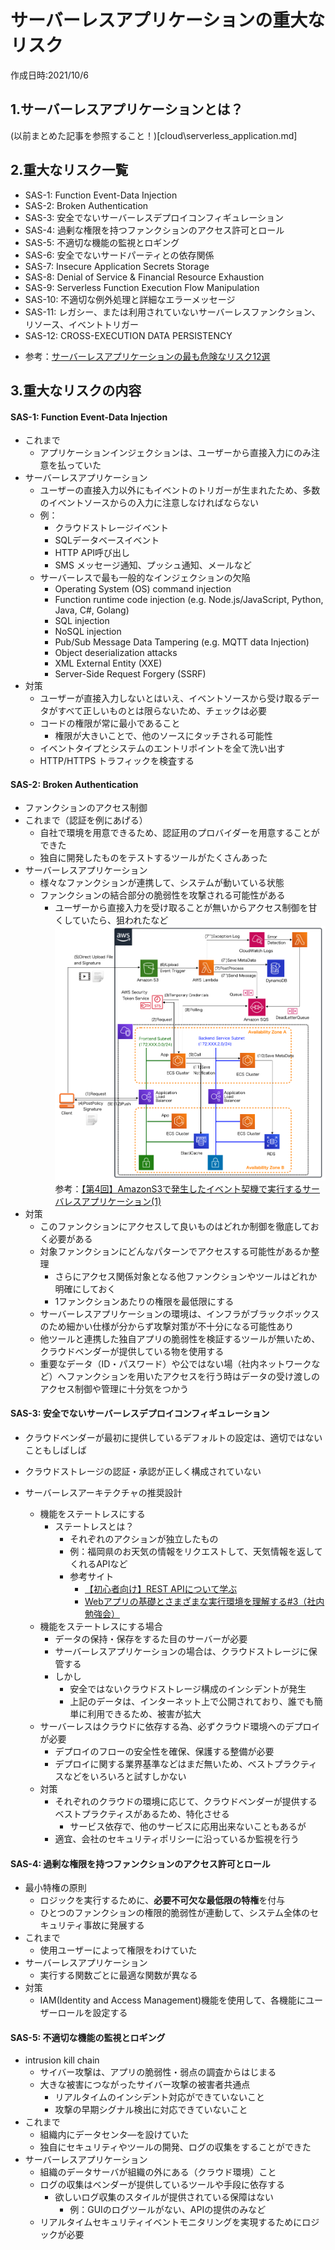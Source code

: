 # サーバーレスアプリケーションの重大なリスク
作成日時:2021/10/6

## 1.サーバーレスアプリケーションとは？
(以前まとめた記事を参照すること！)[cloud\serverless_application.md]

## 2.重大なリスク一覧

- SAS-1: Function Event-Data Injection
- SAS-2: Broken Authentication
- SAS-3: 安全でないサーバーレスデプロイコンフィギュレーション
- SAS-4: 過剰な権限を持つファンクションのアクセス許可とロール
- SAS-5: 不適切な機能の監視とロギング
- SAS-6: 安全でないサードパーティとの依存関係
- SAS-7: Insecure Application Secrets Storage
- SAS-8: Denial of Service & Financial Resource Exhaustion
- SAS-9: Serverless Function Execution Flow Manipulation
- SAS-10: 不適切な例外処理と詳細なエラーメッセージ
- SAS-11: レガシー、または利用されていないサーバーレスファンクション、リソース、イベントトリガー
- SAS-12: CROSS-EXECUTION DATA PERSISTENCY

* 参考：[サーバーレスアプリケーションの最も危険なリスク12選](https://qiita.com/yuuhu04/items/ad38d6d35d358a90a60f)

## 3.重大なリスクの内容
#### SAS-1: Function Event-Data Injection
* これまで
  * アプリケーションインジェクションは、ユーザーから直接入力にのみ注意を払っていた
* サーバーレスアプリケーション
  * ユーザーの直接入力以外にもイベントのトリガーが生まれたため、多数のイベントソースからの入力に注意しなければならない
  * 例：
    * クラウドストレージイベント
    * SQLデータベースイベント
    * HTTP API呼び出し
    * SMS メッセージ通知、プッシュ通知、メールなど
  * サーバーレスで最も一般的なインジェクションの欠陥
    * Operating System (OS) command injection
    * Function runtime code injection (e.g. Node.js/JavaScript, Python, Java, C#, Golang)
    * SQL injection
    * NoSQL injection
    * Pub/Sub Message Data Tampering (e.g. MQTT data Injection)
    * Object deserialization attacks
    * XML External Entity (XXE)
    * Server-Side Request Forgery (SSRF)
* 対策
  * ユーザーが直接入力しないとはいえ、イベントソースから受け取るデータがすべて正しいものとは限らないため、チェックは必要
  * コードの権限が常に最小であること
    * 権限が大きいことで、他のソースにタッチされる可能性
  * イベントタイプとシステムのエントリポイントを全て洗い出す
  * HTTP/HTTPS トラフィックを検査する

#### SAS-2: Broken Authentication
* ファンクションのアクセス制御
* これまで（認証を例にあげる）
  * 自社で環境を用意できるため、認証用のプロバイダーを用意することができた
  * 独自に開発したものをテストするツールがたくさんあった
* サーバーレスアプリケーション
  * 様々なファンクションが連携して、システムが動いている状態
  * ファンクションの結合部分の脆弱性を攻撃される可能性がある
    * ユーザーから直接入力を受け取ることが無いからアクセス制御を甘くしていたら、狙われたなど
  ![](2021-10-15-23-06-17.png)
  参考：[【第4回】AmazonS3で発生したイベント契機で実行するサーバレスアプリケーション(1)](https://debugroom.github.io/mynavi-doc-draft/cloud_native/aws-s3-and-lambda-1.html)
* 対策
  * このファンクションにアクセスして良いものはどれか制御を徹底しておく必要がある
  * 対象ファンクションにどんなパターンでアクセスする可能性があるか整理
    * さらにアクセス関係対象となる他ファンクションやツールはどれか明確にしておく
    * 1ファンクションあたりの権限を最低限にする
  * サーバーレスアプリケーションの環境は、インフラがブラックボックスのため細かい仕様が分からず攻撃対策が不十分になる可能性あり
  * 他ツールと連携した独自アプリの脆弱性を検証するツールが無いため、クラウドベンダーが提供している物を使用する
  * 重要なデータ（ID・パスワード）や公ではない場（社内ネットワークなど）へファンクションを用いたアクセスを行う時はデータの受け渡しのアクセス制御や管理に十分気をつかう

#### SAS-3: 安全でないサーバーレスデプロイコンフィギュレーション
* クラウドベンダーが最初に提供しているデフォルトの設定は、適切ではないこともしばしば
* クラウドストレージの認証・承認が正しく構成されていない

* サーバーレスアーキテクチャの推奨設計
  * 機能をステートレスにする
    * ステートレスとは？
      * それぞれのアクションが独立したもの
      * 例：福岡県のお天気の情報をリクエストして、天気情報を返してくれるAPIなど
      * 参考サイト
        * [【初心者向け】REST APIについて学ぶ](https://pursue.fun/tech/about-rest-api/)
        * [Webアプリの基礎とさまざまな実行環境を理解する#3（社内勉強会）](https://techracho.bpsinc.jp/hachi8833/2018_08_17/60965)
  * 機能をステートレスにする場合
    * データの保持・保存をするた目のサーバーが必要
    * サーバーレスアプリケーションの場合は、クラウドストレージに保管する
    * しかし
      * 安全ではないクラウドストレージ構成のインシデントが発生
      * 上記のデータは、インターネット上で公開されており、誰でも簡単に利用できるため、被害が拡大
  * サーバーレスはクラウドに依存する為、必ずクラウド環境へのデプロイが必要
    * デプロイのフローの安全性を確保、保護する整備が必要
    * デプロイに関する業界基準などはまだ無いため、ベストプラクティスなどをいろいろと試すしかない
  * 対策
    * それぞれのクラウドの環境に応じて、クラウドベンダーが提供するベストプラクティスがあるため、特化させる
      * サービス依存で、他のサービスに応用出来ないこともあるが
    * 適宜、会社のセキュリティポリシーに沿っているか監視を行う

#### SAS-4: 過剰な権限を持つファンクションのアクセス許可とロール
* 最小特権の原則
  * ロジックを実行するために、**必要不可欠な最低限の特権**を付与
  * ひとつのファンクションの権限的脆弱性が連動して、システム全体のセキュリティ事故に発展する
* これまで
  * 使用ユーザーによって権限をわけていた
* サーバーレスアプリケーション
  * 実行する関数ごとに最適な関数が異なる
* 対策
  * IAM(Identity and Access Management)機能を使用して、各機能にユーザーロールを設定する

#### SAS-5: 不適切な機能の監視とロギング
* intrusion kill chain
  * サイバー攻撃は、アプリの脆弱性・弱点の調査からはじまる
  * 大きな被害につながったサイバー攻撃の被害者共通点
    * リアルタイムのインシデント対応ができていないこと
    * 攻撃の早期シグナル検出に対応できていないこと
* これまで
  * 組織内にデータセンタ―を設けていた
  * 独自にセキュリティやツールの開発、ログの収集をすることができた
* サーバーレスアプリケーション
  * 組織のデータサーバが組織の外にある（クラウド環境）こと
  * ログの収集はベンダーが提供しているツールや手段に依存する
    * 欲しいログ収集のスタイルが提供されている保障はない
      * 例：GUIのログツールがない、APIの提供のみなど
  * リアルタイムセキュリティイベントモニタリングを実現するためにロジックが必要